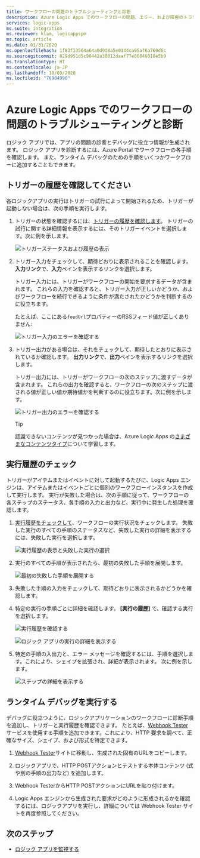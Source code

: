 ```yaml
---
title: ワークフローの問題のトラブルシューティングと診断
description: Azure Logic Apps でのワークフローの問題、エラー、および障害のトラブルシューティングと診断を行う方法について説明します
services: logic-apps
ms.suite: integration
ms.reviewer: klam, logicappspm
ms.topic: article
ms.date: 01/31/2020
ms.openlocfilehash: 1f83f13564a64a0d9d8a5e0144ca95af6a769d6c
ms.sourcegitcommit: 829d951d5c90442a38012daaf77e86046018e5b9
ms.translationtype: HT
ms.contentlocale: ja-JP
ms.lasthandoff: 10/09/2020
ms.locfileid: "76904990"
---
```

# <a name="troubleshoot-and-diagnose-workflow-failures-in-azure-logic-apps"></a>Azure Logic Apps でのワークフローの問題のトラブルシューティングと診断

ロジック アプリでは、アプリの問題の診断とデバッグに役立つ情報が生成されます。 ロジック アプリを診断するには、Azure Portal でワークフローの各手順を確認します。 また、ランタイム デバッグのための手順をいくつかワークフローに追加することもできます。

<a name="check-trigger-history"></a>

## <a name="check-trigger-history"></a>トリガーの履歴を確認してください

各ロジックアプリの実行はトリガーの試行によって開始されるため、トリガーが起動しない場合は、次の手順を実行します。

1. トリガーの状態を確認するには、[トリガーの履歴を確認します](../logic-apps/monitor-logic-apps.md#review-trigger-history)。 トリガーの試行に関する詳細情報を表示するには、そのトリガーイベントを選択します。次に例を示します。

   ![トリガーステータスおよび履歴の表示](./media/logic-apps-diagnosing-failures/logic-app-trigger-history.png)

1. トリガー入力をチェックして、期待どおりに表示されることを確認します。 **入力リンク**で、**入力**ペインを表示するリンクを選択します。

   トリガー入力には、トリガーがワークフローの開始を要求するデータが含まれます。 これらの入力を確認すると、トリガー入力が正しいかどうか、およびワークフローを続行できるように条件が満たされたかどうかを判断するのに役立ちます。

   たとえば、ここにある`feedUrl`プロパティーのRSSフィード値が正しくありません:

   ![トリガー入力のエラーを確認する](./media/logic-apps-diagnosing-failures/review-trigger-inputs-for-errors.png)

1. トリガー出力がある場合は、それをチェックして、期待したとおりに表示されているか確認します。 **出力リンク**で、**出力**ペインを表示するリンクを選択します。

   トリガー出力には、トリガーがワークフローの次のステップに渡すデータが含まれます。 これらの出力を確認すると、ワークフローの次のステップに渡される値が正しい値か期待値かを判断するのに役立ちます。次に例を示します。

   ![トリガー出力のエラーを確認する](./media/logic-apps-diagnosing-failures/review-trigger-outputs-for-errors.png)

   > [!TIP]
   > 認識できないコンテンツが見つかった場合は、Azure Logic Apps の[さまざまなコンテンツタイプ](../logic-apps/logic-apps-content-type.md)について学習します。

<a name="check-runs-history"></a>

## <a name="check-runs-history"></a>実行履歴のチェック

トリガーがアイテムまたはイベントに対して起動するたびに、Logic Apps エンジンは、アイテムまたはイベントごとに個別のワークフローインスタンスを作成して実行します。 実行が失敗した場合は、次の手順に従って、ワークフローの各ステップのステータス、各手順の入力と出力など、実行中に発生した処理を確認します。

1. [実行履歴をチェックして](../logic-apps/monitor-logic-apps.md#review-runs-history)、ワークフローの実行状況をチェックします。 失敗した実行のすべての手順のステータスなど、失敗した実行の詳細を表示するには、失敗した実行を選択します。

   ![実行履歴の表示と失敗した実行の選択](./media/logic-apps-diagnosing-failures/logic-app-runs-history.png)

1. 実行のすべての手順が表示されたら、最初の失敗した手順を展開します。

   ![最初の失敗した手順を展開する](./media/logic-apps-diagnosing-failures/logic-app-run-pane.png)

1. 失敗した手順の入力をチェックして、期待どおりに表示されるかどうかを確認します。

1. 特定の実行の手順ごとに詳細を確認します。 **[実行の履歴]** で、確認する実行を選択します。

   ![実行履歴を確認する](./media/logic-apps-diagnosing-failures/logic-app-runs-history.png)

   ![ロジック アプリの実行の詳細を表示する](./media/logic-apps-diagnosing-failures/logic-app-run-details.png)

1. 特定の手順の入出力と、エラー メッセージを確認するには、手順を選択します。これにより、シェイプを拡張され、詳細が表示されます。 次に例を示します。

   ![ステップの詳細を表示する](./media/logic-apps-diagnosing-failures/logic-app-run-details-expanded.png)

## <a name="perform-runtime-debugging"></a>ランタイム デバッグを実行する

デバッグに役立つように、ロジックアプリケーションのワークフローに診断手順を追加し、トリガーと実行履歴を確認できます。 たとえば、[Webhook Tester](https://webhook.site/) サービスを使用する手順を追加できます。これにより、HTTP 要求を調べて、正確なサイズ、シェイプ、および形式を特定できます。

1. [Webhook Tester](https://webhook.site/)サイトに移動し、生成された固有のURLをコピーします。

1. ロジックアプリで、HTTP POSTアクションとテストする本体コンテンツ (式や別の手順の出力など) を追加します。

1. Webhook TesterからHTTP POSTアクションにURLを貼り付けます。

1. Logic Apps エンジンから生成された要求がどのように形成されるかを確認するには、ロジックアプリを実行し、詳細については Webhook Tester サイトを再度参照してください。

## <a name="next-steps"></a>次のステップ

* [ロジック アプリを監視する](../logic-apps/monitor-logic-apps.md)
